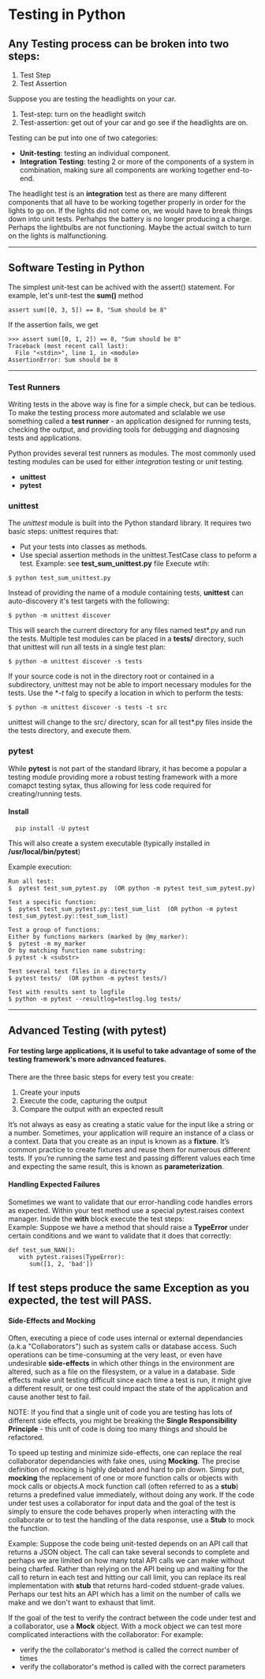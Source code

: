 # Testing in Python

## Any Testing process can be broken into two steps:
1) Test Step
2) Test Assertion

Suppose you are testing the headlights on your car.
  1) Test-step: turn on the headlight switch
  2) Test-assertion: get out of your car and go see if the headlights are on.

Testing can be put into one of two categories:
  * **Unit-testing**: testing an individual component.
  * **Integration Testing**: testing 2 or more of the components of a system in combination, making sure all components are working together end-to-end.

The headlight test is an **integration** test as there are many different components that all have to be working together properly in order for the lights to go on. If the lights did not come on, we would have to break things down into unit tests. Perhahps the battery is no longer producing a charge. Perhaps the lightbulbs are not functioning.  Maybe the actual switch to turn on the lights is malfunctioning. 

---
## Software Testing in Python
The simplest unit-test can be achived with the assert() statement. For example, let's unit-test the **sum()** method
```
assert sum([0, 3, 5]) == 8, "Sum should be 8"
```

If the assertion fails, we get 
```
>>> assert sum([0, 1, 2]) == 8, "Sum should be 8"
Traceback (most recent call last):
  File "<stdin>", line 1, in <module>
AssertionError: Sum should be 8 
```
---
### Test Runners
Writing tests in the above way is fine for a simple check, but can be tedious.  To make the testing process more automated and sclalable we use something called a **test runner** - an application designed for running tests, checking the output, and providing tools for debugging and diagnosing tests and applications.

Python provides several test runners as modules. The most commonly used testing modules can be used for either *integration* testing or *unit* testing.
* **unittest**
* **pytest**

### **unittest**
The *unittest* module is built into the Python standard library. It requires two basic steps:
unittest requires that:
 * Put your tests into classes as methods.
 * Use special assertion methods in the unittest.TestCase class to peform a test. 
Example: see **test_sum_unittest.py** file
Execute wtih:
```
$ python test_sum_unittest.py
```
Instead of providing the name of a module containing tests, **unittest** can auto-discovery it's test targets with the following:
```
$ python -m unittest discover
```
This will search the current directory for any files named test*.py and run the tests. Multiple test modules can be placed in a **tests/** directory, such that unittest will run all tests in a single test plan: 
```
$ python -m unittest discover -s tests
```

If your source code is not in the directory root or contained in a subdirectory, unittest may not be able to import necessary modules for the tests. Use the **-t* falg to specify a location in which to perform the tests:
```
$ python -m unittest discover -s tests -t src
```
unittest will change to the src/ directory, scan for all test*.py files inside the the tests directory, and execute them.

### **pytest**
While **pytest** is not part of the standard library, it has become a popular a testing module providing more a robust testing framework with a more comapct testing sytax, thus allowing for less code required for creating/running tests.
#### Install
```
  pip install -U pytest
```
This will also create a system executable (typically installed in **/usr/local/bin/pytest**)

Example execution:
```
Run all test:
$  pytest test_sum_pytest.py  (OR python -m pytest test_sum_pytest.py)

Test a specific function:
$  pytest test_sum_pytest.py::test_sum_list  (OR python -m pytest test_sum_pytest.py::test_sum_list)

Test a group of functions:
Either by functions markers (marked by @my_marker):
$  pytest -m my_marker 
Or by matching function name substring:
$ pytest -k <substr>

Test several test files in a directorty
$ pytest tests/  (OR python -m pytest tests/)

Test with results sent to logfile
$ python -m pytest --resultlog=testlog.log tests/ 
```
---
## Advanced Testing (with pytest)
#### For testing large applications, it is useful to take advantage of some of the testing framework's more adnvanced features. 

There are the three basic steps for every test you create:
  1) Create your inputs
  2) Execute the code, capturing the output
  3) Compare the output with an expected result

It’s not always as easy as creating a static value for the input like a string or a number. Sometimes, your application will require an instance of a class or a context.  Data that you create as an input is known as a **fixture**. It’s common practice to create fixtures and reuse them for numerous different tests.  If you’re running the same test and passing different values each time and expecting the same result, this is known as **parameterization**.

#### Handling Expected Failures
Sometimes we want to validate that our error-handling code handles errors as expected.  Within your test method use a special pytest.raises context manager. Inside the **with** block execute the test steps:   
Example:
Suppose we have a method that should raise a **TypeError** under certain conditions and we want to validate that it does that correctly:
```
def test_sum_NAN():
   with pytest.raises(TypeError):
      sum([1, 2, 'bad'])
```
If test steps produce the same Exception as you expected, the test will PASS.
---

#### Side-Effects and Mocking
Often, executing a piece of code uses internal or external dependancies (a.k.a "Collaborators") such as system calls or database access.  Such operations can be time-consuming at the very least, or even have undesirable **side-effects** in which other things in the environment are altered, such as a file on the filesystem, or a value in a database. Side effects make unit testing difficult since each time a test is run, it might give a different result, or one test could impact the state of the application and cause another test to fail. 

NOTE: If you find that a single unit of code you are testing has lots of different side effects, you might be breaking the **Single Responsibility Principle** - this unit of code is doing too many things and should be refactored. 

To speed up testing and minimize side-effects, one can replace the real collaborator dependancies with fake ones, using **Mocking**. The precise definition of mocking is highly debated and hard to pin down. Simpy put, **mocking** the replacement of one or more function calls or objects with mock calls or objects.A mock function call (often referred to as a **stub**) returns a predefined value immediately, without doing any work.  If the code under test uses a collaborator for input data and the goal of the test is simply to ensure the code behaves properly when interacting with the collaborate or to test the handling of the data response, use a **Stub** to mock the function. 

Example: Suppose the code being unit-tested depends on an API call that returns a JSON object. The call can take several seconds to complete and perhaps we are limited on how many total API calls we can make without being charfed. Rather than relying on the API being up and waiting for the call to return in each test and hitting our call limit, you can replace its real implementation with **stub** that returns hard-coded stduent-grade values. 
Perhaps our test hits an API which has a limit on the number of calls we make and we don't want to exhaust that limit.

If the goal of the test to verify the contract between the code under test and a collaborator, use a **Mock** object. With a mock object we can test more complicated interactions with the collaborator: For example:
 * verify the the collaborator's method is called the correct number of times
 * verify the collaborator's method is called with the correct parameters

